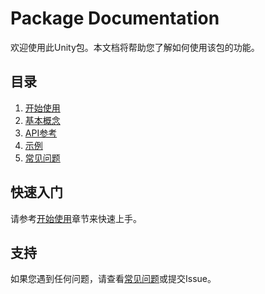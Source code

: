 # Package Documentation

欢迎使用此Unity包。本文档将帮助您了解如何使用该包的功能。

## 目录
1. [开始使用](getting-started.md)
2. [基本概念](concepts.md)
3. [API参考](API.md)
4. [示例](../Examples~/README.md)
5. [常见问题](faq.md)

## 快速入门
请参考[开始使用](getting-started.md)章节来快速上手。

## 支持
如果您遇到任何问题，请查看[常见问题](faq.md)或提交Issue。 